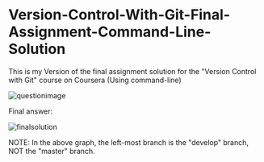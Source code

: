 # Version-Control-With-Git-Final-Assignment-Command-Line-Solution

This is my Version of the final assignment solution for the "Version Control with Git" course on Coursera (Using command-line) 
 

![questionimage](https://user-images.githubusercontent.com/36910708/82347222-fe053900-9a14-11ea-8798-d160860f1e9b.PNG)


Final answer: 

![finalsolution](https://user-images.githubusercontent.com/36910708/82530735-960d3a80-9b5b-11ea-80bd-023addfd2579.PNG)

NOTE: In the above graph, the left-most branch is the "develop" branch, NOT the "master" branch.

